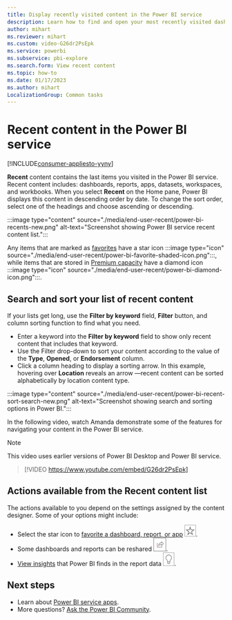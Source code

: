 ```yaml
---
title: Display recently visited content in the Power BI service
description: Learn how to find and open your most recently visited dashboards, reports, and other content in the Power BI service.
author: mihart
ms.reviewer: mihart
ms.custom: video-G26dr2PsEpk
ms.service: powerbi
ms.subservice: pbi-explore
ms.search.form: View recent content
ms.topic: how-to
ms.date: 01/17/2023
ms.author: mihart
LocalizationGroup: Common tasks
---
```


# Recent content in the Power BI service

[!INCLUDE[consumer-appliesto-yyny](../includes/consumer-appliesto-yyny.md)]

**Recent** content contains the last items you visited in the Power BI service. Recent content includes: dashboards, reports, apps, datasets, workspaces, and workbooks. When you select **Recent** on the Home pane, Power BI displays this content in descending order by date.  To change the sort order, select one of the headings and choose ascending or descending.

:::image type="content" source="./media/end-user-recent/power-bi-recents-new.png" alt-text="Screenshot showing Power BI service recent content list.":::

Any items that are marked as [favorites](end-user-favorite.md) have a star icon :::image type="icon" source="./media/end-user-recent/power-bi-favorite-shaded-icon.png":::, while items that are stored in [Premium capacity](end-user-license.md) have a diamond icon :::image type="icon" source="./media/end-user-recent/power-bi-diamond-icon.png":::.

## Search and sort your list of recent content

If your lists get long, use the **Filter by keyword** field, **Filter** button, and column sorting function to find what you need.

- Enter a keyword into the **Filter by keyword** field to show only recent content that includes that keyword.
- Use the Filter drop-down to sort your content according to the value of the **Type**, **Opened**, or **Endorsement** column.
- Click a column heading to display a sorting arrow. In this example, hovering over **Location** reveals an arrow &mdash;recent content can be sorted alphabetically by location content type.

:::image type="content" source="./media/end-user-recent/power-bi-recent-sort-search-new.png" alt-text="Screenshot showing search and sorting options in Power BI.":::

In the following video, watch Amanda demonstrate some of the features for navigating your content in the Power BI service.

> [!NOTE]  
> This video uses earlier versions of Power BI Desktop and Power BI service.

> [!VIDEO https://www.youtube.com/embed/G26dr2PsEpk]

## Actions available from the Recent content list

The actions available to you depend on the settings assigned by the content designer. Some of your options might include:

- Select the star icon to [favorite a dashboard, report, or app](end-user-favorite.md) ![star icon](../collaborate-share/media/end-user-shared-with-me/power-bi-star-icon.png).
- Some dashboards and reports can be reshared ![share icon](../collaborate-share/media/end-user-shared-with-me/power-bi-share-icon-new.png).
- [View insights](end-user-insights.md) that Power BI finds in the report data ![insights icon](../collaborate-share/media/end-user-shared-with-me/power-bi-insights.png).

## Next steps

- Learn about [Power BI service apps](end-user-apps.md).
- More questions? [Ask the Power BI Community](https://community.powerbi.com/).
